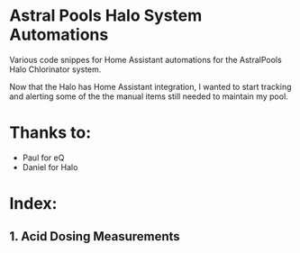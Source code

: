 # Astral Pools Halo System Automations
Various code snippes for Home Assistant automations for the AstralPools Halo Chlorinator system.

Now that the Halo has Home Assistant integration, I wanted to start tracking and alerting some of the the manual items still needed to maintain my pool.

# Thanks to:
* Paul for eQ  
* Daniel for Halo  

# Index:

## 1. Acid Dosing Measurements
